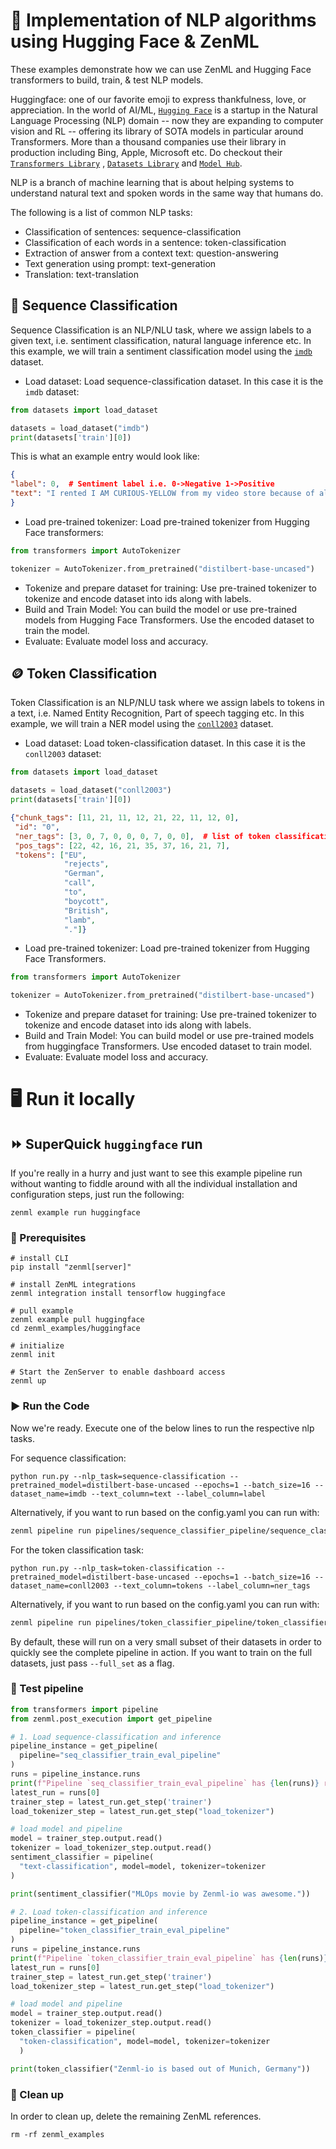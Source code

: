 # 🤗 Implementation of NLP algorithms using Hugging Face & ZenML

These examples demonstrate how we can use ZenML and Hugging Face transformers 
to build, train, & test NLP models.

Huggingface: one of our favorite emoji to express thankfulness, love, or 
appreciation. In the world of AI/ML, [`Hugging Face`](https://huggingface.co/) 
is a startup in the Natural Language Processing (NLP) domain -- now
they are expanding to computer vision and RL -- offering its library of SOTA 
models in particular around Transformers. More than a thousand companies use 
their library in production including Bing, Apple, Microsoft etc. Do checkout
their [`Transformers Library`](https://github.com/huggingface/transformers)
, [`Datasets Library`](https://github.com/huggingface/datasets) and 
[`Model Hub`](https://huggingface.co/models).

NLP is a branch of machine learning that is about helping systems to understand 
natural text and spoken words in the same way that humans do.

The following is a list of common NLP tasks:

- Classification of sentences: sequence-classification
- Classification of each words in a sentence: token-classification
- Extraction of answer from a context text: question-answering
- Text generation using prompt: text-generation
- Translation: text-translation

## 📝 Sequence Classification

Sequence Classification is an NLP/NLU task, where we assign labels to a given 
text, i.e. sentiment classification, natural language inference etc. In this 
example, we will train a sentiment classification model using
the [`imdb`](https://huggingface.co/datasets/imdb) dataset.

- Load dataset: Load sequence-classification dataset. In this case it is the 
`imdb` dataset:

```python
from datasets import load_dataset

datasets = load_dataset("imdb")
print(datasets['train'][0])
```

This is what an example entry would look like:

```json
{
"label": 0,  # Sentiment label i.e. 0->Negative 1->Positive
"text": "I rented I AM CURIOUS-YELLOW from my video store because of all the controversy that surrounded it when it was first released in 1967. I also heard that at first it was seized by U.S.customs if it ever tried to enter this country, therefore being a fan of films considered controversial I really had to see this for myself.....",
}
```

- Load pre-trained tokenizer: Load pre-trained tokenizer from Hugging Face 
transformers:

```python
from transformers import AutoTokenizer

tokenizer = AutoTokenizer.from_pretrained("distilbert-base-uncased")
```

- Tokenize and prepare dataset for training: Use pre-trained tokenizer to 
tokenize and encode dataset into ids along with labels.
- Build and Train Model: You can build the model or use pre-trained models from 
Hugging Face Transformers. Use the encoded dataset to train the model.
- Evaluate: Evaluate model loss and accuracy.

## 🪙 Token Classification

Token Classification is an NLP/NLU task where we assign labels to tokens in a 
text, i.e. Named Entity Recognition, Part of speech tagging etc. In this 
example, we will train a NER model using the
[`conll2003`](https://huggingface.co/datasets/conll2003) dataset.

- Load dataset: Load token-classification dataset. In this case it is the 
`conll2003` dataset:

```python
from datasets import load_dataset

datasets = load_dataset("conll2003")
print(datasets['train'][0])
```
```json
{"chunk_tags": [11, 21, 11, 12, 21, 22, 11, 12, 0],
 "id": "0",
 "ner_tags": [3, 0, 7, 0, 0, 0, 7, 0, 0],  # list of token classification labels
 "pos_tags": [22, 42, 16, 21, 35, 37, 16, 21, 7],
 "tokens": ["EU",
            "rejects",
            "German",
            "call",
            "to",
            "boycott",
            "British",
            "lamb",
            "."]}
```

- Load pre-trained tokenizer: Load pre-trained tokenizer from Hugging Face 
Transformers.

```python
from transformers import AutoTokenizer

tokenizer = AutoTokenizer.from_pretrained("distilbert-base-uncased")
```

- Tokenize and prepare dataset for training: Use pre-trained tokenizer to 
tokenize and encode dataset into ids along with labels.
- Build and Train Model: You can build model or use pre-trained models from 
huggingface Transformers. Use encoded dataset to train model.
- Evaluate: Evaluate model loss and accuracy.

# 🖥 Run it locally

## ⏩ SuperQuick `huggingface` run

If you're really in a hurry and just want to see this example pipeline run
without wanting to fiddle around with all the individual installation and
configuration steps, just run the following:

```shell
zenml example run huggingface
```

### 📄 Prerequisites

```shell
# install CLI
pip install "zenml[server]"

# install ZenML integrations
zenml integration install tensorflow huggingface

# pull example
zenml example pull huggingface
cd zenml_examples/huggingface

# initialize
zenml init

# Start the ZenServer to enable dashboard access
zenml up
```

### ▶️ Run the Code

Now we're ready. Execute one of the below lines to run the respective nlp tasks.

For sequence classification:

```shell
python run.py --nlp_task=sequence-classification --pretrained_model=distilbert-base-uncased --epochs=1 --batch_size=16 --dataset_name=imdb --text_column=text --label_column=label
```

Alternatively, if you want to run based on the config.yaml you can run with:

```bash
zenml pipeline run pipelines/sequence_classifier_pipeline/sequence_classifier_pipeline.py -c sequence_classification_config.yaml
```

For the token classification task:

```shell
python run.py --nlp_task=token-classification --pretrained_model=distilbert-base-uncased --epochs=1 --batch_size=16 --dataset_name=conll2003 --text_column=tokens --label_column=ner_tags
```

Alternatively, if you want to run based on the config.yaml you can run with:

```bash
zenml pipeline run pipelines/token_classifier_pipeline/token_classifier_pipeline.py -c token_classification_config.yaml
```

By default, these will run on a very small subset of their datasets in order to 
quickly see the complete pipeline in action. If you want to train on the full 
datasets, just pass `--full_set` as a flag. 

### 🧪 Test pipeline

```python
from transformers import pipeline
from zenml.post_execution import get_pipeline

# 1. Load sequence-classification and inference
pipeline_instance = get_pipeline(
  pipeline="seq_classifier_train_eval_pipeline"
)
runs = pipeline_instance.runs
print(f"Pipeline `seq_classifier_train_eval_pipeline` has {len(runs)} run(s)")
latest_run = runs[0]
trainer_step = latest_run.get_step('trainer')
load_tokenizer_step = latest_run.get_step("load_tokenizer")

# load model and pipeline
model = trainer_step.output.read()
tokenizer = load_tokenizer_step.output.read()
sentiment_classifier = pipeline(
  "text-classification", model=model, tokenizer=tokenizer
)

print(sentiment_classifier("MLOps movie by Zenml-io was awesome."))

# 2. Load token-classification and inference
pipeline_instance = get_pipeline(
  pipeline="token_classifier_train_eval_pipeline"
)
runs = pipeline_instance.runs
print(f"Pipeline `token_classifier_train_eval_pipeline` has {len(runs)} run(s)")
latest_run = runs[0]
trainer_step = latest_run.get_step('trainer')
load_tokenizer_step = latest_run.get_step("load_tokenizer")

# load model and pipeline
model = trainer_step.output.read()
tokenizer = load_tokenizer_step.output.read()
token_classifier = pipeline(
  "token-classification", model=model, tokenizer=tokenizer
  )

print(token_classifier("Zenml-io is based out of Munich, Germany"))
```

### 🧽 Clean up

In order to clean up, delete the remaining ZenML references.

```shell
rm -rf zenml_examples
```
